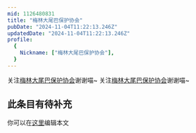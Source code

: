 ```yaml
---
mid: 1126480831
title: "梅林大尾巴保护协会"
pubDate: "2024-11-04T11:22:13.246Z"
updatedDate: "2024-11-04T11:22:13.246Z"
profile:
  {
    Nickname: ["梅林大尾巴保护协会"],
  }
---
```


关注[梅林大尾巴保护协会](https://space.bilibili.com/1126480831)谢谢喵~ 关注[梅林大尾巴保护协会](https://space.bilibili.com/1126480831)谢谢喵~

## 此条目有待补充
你可以在[这里](https://github.com/Yuhanawa/VTuber.ICU-Content/edit/master/v/梅林大尾巴保护协会/index.md)编辑本文
